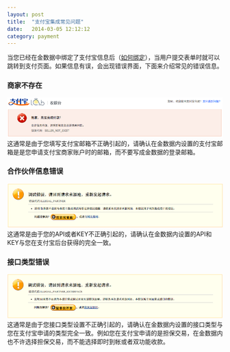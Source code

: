 ```yaml
---
layout: post
title:  "支付宝集成常见问题"
date:   2014-03-05 12:12:12
category: payment
---
```


当您已经在金数据中绑定了支付宝信息后（[如何绑定](alipay.html)），当用户提交表单时就可以跳转到支付页面。如果信息有误，会出现错误界面，下面来介绍常见的错误信息。

### 商家不存在
![](/images/seller_not_exist.png)
这通常是由于您填写支付宝邮箱不正确引起的，请确认在金数据内设置的支付宝邮箱是是您申请支付宝商家账户时的邮箱，而不要写成金数据的登录邮箱。

### 合作伙伴信息错误
![](/images/illegal_partner.png)
这通常是由于您的API或者KEY不正确引起的，请确认在金数据内设置的API和KEY与您在支付宝后台获得的完全一致。

### 接口类型错误
![](/images/illegal_partner_exterface.png)
这通常是由于您接口类型设置不正确引起的，请确认在金数据内设置的接口类型与您在支付宝申请的类型完全一致。例如您在支付宝申请的是担保交易，在金数据内也不许选择担保交易，而不能选择即时到帐或者双功能收款。



